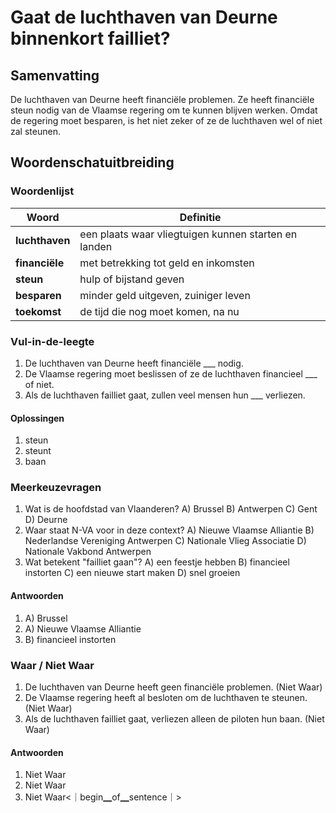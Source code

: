 # Gaat de luchthaven van Deurne binnenkort failliet?

## Samenvatting
De luchthaven van Deurne heeft financiële problemen. Ze heeft financiële steun nodig van de Vlaamse regering om te kunnen blijven werken. Omdat de regering moet besparen, is het niet zeker of ze de luchthaven wel of niet zal steunen. 

## Woordenschatuitbreiding

### Woordenlijst

| Woord | Definitie |
|-------|-----------|
| **luchthaven** | een plaats waar vliegtuigen kunnen starten en landen |
| **financiële** | met betrekking tot geld en inkomsten |
| **steun** | hulp of bijstand geven |
| **besparen** | minder geld uitgeven, zuiniger leven |
| **toekomst** | de tijd die nog moet komen, na nu |

### Vul-in-de-leegte
1. De luchthaven van Deurne heeft financiële ___ nodig.
2. De Vlaamse regering moet beslissen of ze de luchthaven financieel ___ of niet.
3. Als de luchthaven failliet gaat, zullen veel mensen hun ___ verliezen.

#### Oplossingen
1. steun
2. steunt
3. baan

### Meerkeuzevragen
1. Wat is de hoofdstad van Vlaanderen?
A) Brussel B) Antwerpen C) Gent D) Deurne
2. Waar staat N-VA voor in deze context?
A) Nieuwe Vlaamse Alliantie B) Nederlandse Vereniging Antwerpen C) Nationale Vlieg Associatie D) Nationale Vakbond Antwerpen
3. Wat betekent "failliet gaan"?
A) een feestje hebben B) financieel instorten C) een nieuwe start maken D) snel groeien

#### Antwoorden
1. A) Brussel
2. A) Nieuwe Vlaamse Alliantie
3. B) financieel instorten

### Waar / Niet Waar
1. De luchthaven van Deurne heeft geen financiële problemen. (Niet Waar)
2. De Vlaamse regering heeft al besloten om de luchthaven te steunen. (Niet Waar)
3. Als de luchthaven failliet gaat, verliezen alleen de piloten hun baan. (Niet Waar)

#### Antwoorden
1. Niet Waar
2. Niet Waar
3. Niet Waar<｜begin▁of▁sentence｜>